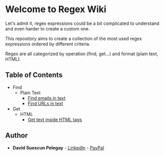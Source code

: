 # Welcome to Regex Wiki

Let's admit it, regex expressions could be a bit complicated to understand and even harder to create a custom one.

This repository aims to create a collection of the most used regex expressions ordered by different criteria.

Regex are all categorized by operation (find, get...) and format (plain text, HTML).

## Table of Contents

* Find
    * Plain Text
        * [Find emails in text](/src/find/plain-text/FindEmailsInText.md)
        * [Find URLs in text](/src/find/plain-text/FindURLsInText.md)
* Get
    * HTML
        * [Get text inside HTML tags](/src/get/html/GetTextInsideTagsInHtml.md)

## Author

* **David Suescun Pelegay** - [LinkedIn](https://www.linkedin.com/in/DavidSuescunPelegay) - [PayPal](https://www.paypal.me/DavidSuescunPelegay)